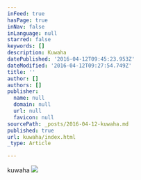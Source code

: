 ```yaml
---
inFeed: true
hasPage: true
inNav: false
inLanguage: null
starred: false
keywords: []
description: Kuwaha
datePublished: '2016-04-12T09:45:23.953Z'
dateModified: '2016-04-12T09:27:54.749Z'
title: ''
author: []
authors: []
publisher:
  name: null
  domain: null
  url: null
  favicon: null
sourcePath: _posts/2016-04-12-kuwaha.md
published: true
url: kuwaha/index.html
_type: Article

---
```

kuwaha
![](https://the-grid-user-content.s3-us-west-2.amazonaws.com/2e9e9f36-89e5-4beb-ab5f-8a3189f1cb3d.jpg)